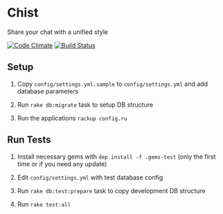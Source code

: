 Chist
=====

Share your chat with a unified style

[![Code Climate](https://codeclimate.com/github/threefunkymonkeys/chist/badges/gpa.svg)](https://codeclimate.com/github/threefunkymonkeys/chist)
[![Build Status](https://travis-ci.org/threefunkymonkeys/chist.svg)](https://travis-ci.org/threefunkymonkeys/chist)


## Setup

1. Copy `config/settings.yml.sample` to `config/settings.yml` and add database parameters

2. Run `rake db:migrate` task to setup DB structure

3. Run the applications `rackup config.ru`

## Run Tests

1. Install necessary gems with `dep install -f .gems-test` (only the first time or if you need any update)

2. Edit `config/settings.yml` with test database config

3. Run `rake db:test:prepare` task to copy development DB structure

4. Run `rake test:all`

